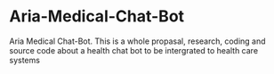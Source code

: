 # Aria-Medical-Chat-Bot
Aria Medical Chat-Bot. This is a whole propasal, research, coding and source code about a health chat bot to be intergrated to health care systems
